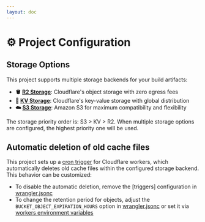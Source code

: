 ```yaml
---
layout: doc
---
```


# ⚙️ Project Configuration

## Storage Options

This project supports multiple storage backends for your build artifacts:

- **🪣 [R2 Storage](/configuration/r2-storage)**: Cloudflare's object storage with zero egress fees
- **🔑 [KV Storage](/configuration/kv-storage)**: Cloudflare's key-value storage with global distribution
- **☁️ [S3 Storage](/configuration/s3-storage)**: Amazon S3 for maximum compatibility and flexibility

The storage priority order is: S3 > KV > R2. When multiple storage options are configured, the highest priority one will be used.

## Automatic deletion of old cache files

This project sets up a [cron trigger](https://developers.cloudflare.com/workers/platform/triggers/cron-triggers/) for Cloudflare workers, which automatically deletes old cache files within the configured storage backend. This behavior can be customized:

- To disable the automatic deletion, remove the [triggers] configuration in [wrangler.jsonc](https://github.com/AdiRishi/turborepo-remote-cache-cloudflare/blob/master/wrangler.jsonc)
- To change the retention period for objects, adjust the `BUCKET_OBJECT_EXPIRATION_HOURS` option in [wrangler.jsonc](https://github.com/AdiRishi/turborepo-remote-cache-cloudflare/blob/master/wrangler.jsonc) or set it via [workers environment variables](https://developers.cloudflare.com/workers/platform/environment-variables/)
